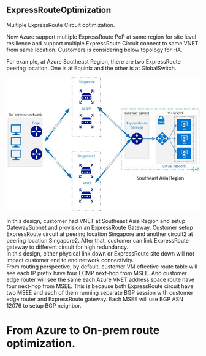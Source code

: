 ## ExpressRouteOptimization

Multiple ExpressRoute Circuit optimization. </br>

Now Azure support multiple ExpressRoute PoP at same region for site level resilience and support multiple ExpressRoute Circuit connect to same VNET from same location. Customers is considering below topology for HA. </br>

For example, at Azure Southeast Region, there are two ExpressRoute peering location. One is at Equinix and the other is at GlobalSwitch. </br>

![](https://github.com/yinghli/ExpressRouteOptimization/blob/master/Topology.jpg)

In this design, customer had VNET at Southeast Asia Region and setup GatewaySubnet and provision an ExpressRoute Gateway. Customer setup ExpressRoute circuit at peering location Singapore and another circuit2 at peering location Singapore2. After that, customer can link ExpressRoute gateway to different circuit for high redundancy. </br>
In this design, either physical link down or ExpressRoute site down will not impact customer end to end network connectivity. </br>
From routing perspective, by default, customer VM effective route table will see each IP prefix have four ECMP next-hop from MSEE. And customer edge router will see the same each Azure VNET address space route have four next-hop from MSEE. This is because both ExpressRoute circuit have two MSEE and each of them running separate BGP session with customer edge router and ExpressRoute gateway. Each MSEE will use BGP ASN 12076 to setup BGP neighbor. </br>

# From Azure to On-prem route optimization. 
